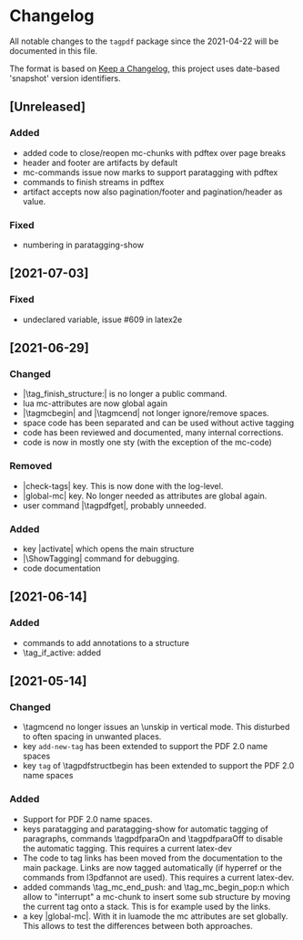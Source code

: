 # Changelog
All notable changes to the `tagpdf` package since the 
2021-04-22 will be documented in this file.

The format is based on [Keep a Changelog](https://keepachangelog.com/en/1.0.0/),
this project uses date-based 'snapshot' version identifiers.

## [Unreleased]

### Added 
 - added code to close/reopen mc-chunks with pdftex over page breaks
 - header and footer are artifacts by default
 - mc-commands issue now marks to support paratagging with pdftex
 - commands to finish streams in pdftex 
 - artifact accepts now also pagination/footer and pagination/header as value.
 
### Fixed
 - numbering in paratagging-show

## [2021-07-03]
### Fixed
 - undeclared variable, issue #609 in latex2e

## [2021-06-29]
### Changed
 - |\tag_finish_structure:| is no longer a public command.
 - lua mc-attributes are now global again
 - |\tagmcbegin| and |\tagmcend| not longer ignore/remove spaces.
 - space code has been separated and can be used without active tagging
 - code has been reviewed and documented, many internal corrections.
 - code is now in mostly one sty (with the exception of the mc-code)

### Removed
 - |check-tags| key. This is now done with the log-level. 
 - |global-mc| key. No longer needed as attributes are global again.
 - user command  |\tagpdfget|, probably unneeded. 
 
### Added
 - key |activate| which opens the main structure
 - |\ShowTagging| command for debugging.
 - code documentation
  
## [2021-06-14]
### Added
 - commands to add annotations to a structure
 - \tag_if_active: added 

## [2021-05-14]
### Changed 
 - \tagmcend no longer issues an \unskip in vertical mode. This disturbed 
   to often spacing in unwanted places. 
 - key `add-new-tag` has been extended to support the PDF 2.0 name spaces
 - key `tag` of \tagpdfstructbegin has been extended to support the 
   PDF 2.0 name spaces
    
### Added 
 - Support for PDF 2.0 name spaces. 
 - keys paratagging and paratagging-show for automatic tagging of paragraphs,
   commands \tagpdfparaOn and \tagpdfparaOff to disable the automatic tagging.
   This requires a current latex-dev
 - The code to tag links has been moved from the documentation to the main 
   package. Links are now tagged automatically (if hyperref or the commands
   from l3pdfannot are used). This requires a current latex-dev. 
 - added commands \tag_mc_end_push: and \tag_mc_begin_pop:n which allow to "interrupt"
   a mc-chunk to insert some sub structure by moving the current tag onto a stack. 
   This is for example used by the links.
 - a key |global-mc|. With  it in luamode the mc attributes are set globally.
   This allows to test the differences between both approaches.
